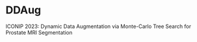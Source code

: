 # DDAug
ICONIP 2023: Dynamic Data Augmentation via Monte-Carlo Tree Search for Prostate MRI Segmentation
